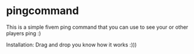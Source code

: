 # pingcommand
This is a simple fivem ping command that you can use to see your or other players ping :)

Installation:
Drag and drop you know how it works :)))
